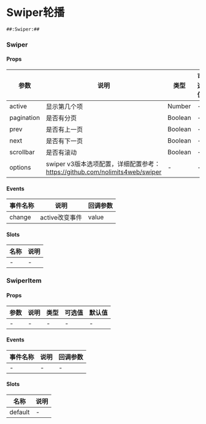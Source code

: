 # Swiper轮播

```
##:Swiper:##
```

### Swiper
#### Props
| 参数      | 说明    | 类型      | 可选值       | 默认值   |
|---------- |-------- |---------- |------------- |--------- |
| active     | 显示第几个项   | Number  |   -       |    0    |
| pagination     | 是否有分页   | Boolean  |   -       |    true    |
| prev     | 是否有上一页   | Boolean  |   -       |    false    |
| next     | 是否有下一页   | Boolean  |   -       |    false    |
| scrollbar     | 是否有滚动   | Boolean  |   -       |    false    |
| options     | swiper v3版本选项配置，详细配置参考：https://github.com/nolimits4web/swiper   | -  |   -       |    -    |

#### Events
| 事件名称 | 说明 | 回调参数 |
|---------|--------|---------|
| change | active改变事件 | value |

#### Slots
| 名称 | 说明 | 
|---------|--------|
| - | - |

### SwiperItem
#### Props
| 参数      | 说明    | 类型      | 可选值       | 默认值   |
|---------- |-------- |---------- |------------- |--------- |
| -     | -   | -  |   -       |    -    |

#### Events
| 事件名称 | 说明 | 回调参数 |
|---------|--------|---------|
| - | - | - |

#### Slots
| 名称 | 说明 | 
|---------|--------|
| default | - |